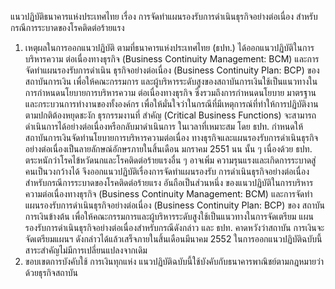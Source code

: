 แนวปฏิบัติธนาคารแห่งประเทศไทย
เรื่อง การจัดทำแผนรองรับการดำเนินธุรกิจอย่างต่อเนื่อง
สําหรับกรณีการระบาดของโรคติดต่อร้ายแรง
1. เหตุผลในการออกแนวปฏิบัติ
ตามที่ธนาคารแห่งประเทศไทย (ธปท.) ได้ออกแนวปฏิบัติในการบริหารความ
ต่อเนื่องทางธุรกิจ (Business Continuity Management: BCM) และการจัดทำแผนรองรับการดำเนิน
ธุรกิจอย่างต่อเนื่อง (Business Continuity Plan: BCP) ของสถาบันการเงิน เพื่อให้คณะกรรมการ
และผู้บริหารระดับสูงของสถาบันการเงินใช้เป็นแนวทางในการกำหนดนโยบายการบริหารความ
ต่อเนื่องทางธุรกิจ ซึ่งรวมถึงการกำหนดนโยบาย มาตรฐาน และกระบวนการทำงานของทั้งองค์กร
เพื่อให้มั่นใจว่าในกรณีที่มีเหตุการณ์ที่ทำให้การปฏิบัติงานตามปกติต้องหยุดชะงัก ธุรกรรมงานที่
สำคัญ (Critical Business Functions) จะสามารถดำเนินการได้อย่างต่อเนื่องหรือกลับมาดำเนินการ
ในเวลาที่เหมาะสม โดย ธปท. กําหนดให้สถาบันการเงินจัดทํานโยบายการบริหารความต่อเนื่อง
ทางธุรกิจและแผนรองรับการดำเนินธุรกิจอย่างต่อเนื่องเป็นลายลักษณ์อักษรภายในสิ้นเดือน
มกราคม 2551 นน
นั้น
ๆ
เนื่องด้วย ธปท. ตระหนักว่าโรคไข้หวัดนกและโรคติดต่อร้ายแรงอื่น ๆ อาจเพิ่ม
ความรุนแรงและเกิดการระบาดสู่คนเป็นวงกว้างได้ จึงออกแนวปฏิบัติเรื่องการจัดทำแผนรองรับ
การดำเนินธุรกิจอย่างต่อเนื่องสำหรับกรณีการระบาดของโรคติดต่อร้ายแรง อันถือเป็นส่วนหนึ่ง
ของแนวปฏิบัติในการบริหารความต่อเนื่องทางธุรกิจ (Business Continuity Management: BCM)
และการจัดทำแผนรองรับการดำเนินธุรกิจอย่างต่อเนื่อง (Business Continuity Plan: BCP) ของ
สถาบันการเงินข้างต้น เพื่อให้คณะกรรมการและผู้บริหารระดับสูงใช้เป็นแนวทางในการจัดเตรียม
แผนรองรับการดำเนินธุรกิจอย่างต่อเนื่องสำหรับกรณีดังกล่าว และ ธปท. คาดหวังว่าสถาบัน
การเงินจะจัดเตรียมแผนฯ ดังกล่าวได้แล้วเสร็จภายในสิ้นเดือนมีนาคม 2552
ในการออกแนวปฏิบัติฉบับนี้สาระสำคัญไม่มีการเปลี่ยนแปลงจากเดิม
2. ขอบเขตการบังคับใช้
การเงินทุกแห่ง
แนวปฏิบัติฉบับนี้ใช้บังคับกับธนาคารพาณิชย์ตามกฎหมายว่าด้วยธุรกิจสถาบัน
